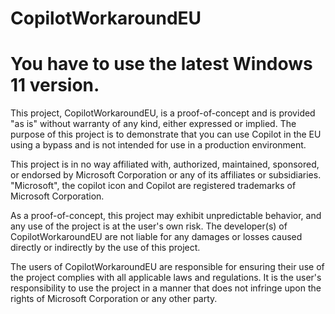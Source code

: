 # CopilotWorkaroundEU
# You have to use the latest Windows 11 version.
This project, CopilotWorkaroundEU, is a proof-of-concept and is provided "as is" without warranty of any kind, either expressed or implied. The purpose of this project is to demonstrate that you can use Copilot in the EU using a bypass and is not intended for use in a production environment.

This project is in no way affiliated with, authorized, maintained, sponsored, or endorsed by Microsoft Corporation or any of its affiliates or subsidiaries. "Microsoft", the copilot icon and Copilot are registered trademarks of Microsoft Corporation.

As a proof-of-concept, this project may exhibit unpredictable behavior, and any use of the project is at the user's own risk. The developer(s) of CopilotWorkaroundEU are not liable for any damages or losses caused directly or indirectly by the use of this project.

The users of CopilotWorkaroundEU are responsible for ensuring their use of the project complies with all applicable laws and regulations. It is the user's responsibility to use the project in a manner that does not infringe upon the rights of Microsoft Corporation or any other party.

